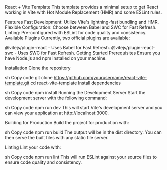 React + Vite Template
This template provides a minimal setup to get React working in Vite with Hot Module Replacement (HMR) and some ESLint rules.

Features
Fast Development: Utilize Vite's lightning-fast bundling and HMR.
Flexible Configuration: Choose between Babel and SWC for Fast Refresh.
Linting: Pre-configured with ESLint for code quality and consistency.
Available Plugins
Currently, two official plugins are available:

@vitejs/plugin-react - Uses Babel for Fast Refresh.
@vitejs/plugin-react-swc - Uses SWC for Fast Refresh.
Getting Started
Prerequisites
Ensure you have Node.js and npm installed on your machine.

Installation
Clone the repository

sh
Copy code
git clone https://github.com/yourusername/react-vite-template.git
cd react-vite-template
Install dependencies

sh
Copy code
npm install
Running the Development Server
Start the development server with the following command:

sh
Copy code
npm run dev
This will start Vite's development server and you can view your application at http://localhost:3000.

Building for Production
Build the project for production with:

sh
Copy code
npm run build
The output will be in the dist directory. You can then serve the built files with any static file server.

Linting
Lint your code with:

sh
Copy code
npm run lint
This will run ESLint against your source files to ensure code quality and consistency.